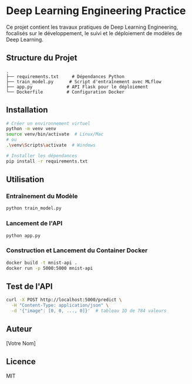 # Deep Learning Engineering Practice

Ce projet contient les travaux pratiques de Deep Learning Engineering, focalisés sur le développement, 
le suivi et le déploiement de modèles de Deep Learning.

## Structure du Projet

```
.
├── requirements.txt     # Dépendances Python
├── train_model.py      # Script d'entraînement avec MLflow
├── app.py             # API Flask pour le déploiement
└── Dockerfile         # Configuration Docker
```

## Installation

```bash
# Créer un environnement virtuel
python -m venv venv
source venv/bin/activate  # Linux/Mac
# ou
.\venv\Scripts\activate  # Windows

# Installer les dépendances
pip install -r requirements.txt
```

## Utilisation

### Entraînement du Modèle

```bash
python train_model.py
```

### Lancement de l'API

```bash
python app.py
```

### Construction et Lancement du Container Docker

```bash
docker build -t mnist-api .
docker run -p 5000:5000 mnist-api
```

## Test de l'API

```bash
curl -X POST http://localhost:5000/predict \
  -H "Content-Type: application/json" \
  -d '{"image": [0, 0, ..., 0]}'  # tableau 1D de 784 valeurs
```

## Auteur
[Votre Nom]

## Licence
MIT